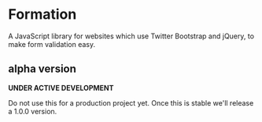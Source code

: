 Formation
=========

A JavaScript library for websites which use Twitter Bootstrap and jQuery, to make form validation easy.

alpha version
-------------

**UNDER ACTIVE DEVELOPMENT**

Do not use this for a production project yet. Once this is stable we'll release a 1.0.0 version.
